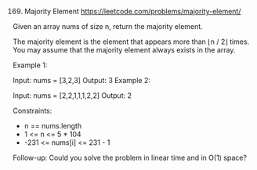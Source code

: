 169. Majority Element
https://leetcode.com/problems/majority-element/

Given an array nums of size n, return the majority element.

The majority element is the element that appears more than ⌊n / 2⌋ times. You may assume that the majority element always exists in the array.

 

Example 1:

Input: nums = [3,2,3]
Output: 3
Example 2:

Input: nums = [2,2,1,1,1,2,2]
Output: 2
 

Constraints:

- n == nums.length
- 1 <= n <= 5 * 104
- -231 <= nums[i] <= 231 - 1
 

Follow-up: Could you solve the problem in linear time and in O(1) space?